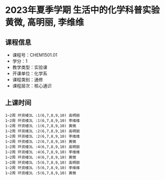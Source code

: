 # 2023年夏季学期 生活中的化学科普实验 黄微, 高明丽, 李维维






## 课程信息

- 课程号：CHEM1501.01
- 学分：1
- 教学类型：实验课
- 开课单位：化学系
- 课程类别：通修
- 课程层次：核心通识

## 上课时间

```
1~2周 环资楼3L :1(6,7,8,9,10) 高明丽
1~2周 环资楼3L :1(6,7,8,9,10) 李维维
1~2周 环资楼3L :1(6,7,8,9,10) 黄微
1~2周 环资楼3L :2(6,7,8,9,10) 高明丽
1~2周 环资楼3L :2(6,7,8,9,10) 李维维
1~2周 环资楼3L :2(6,7,8,9,10) 黄微
1~2周 环资楼3L :4(6,7,8,9,10) 高明丽
1~2周 环资楼3L :4(6,7,8,9,10) 李维维
1~2周 环资楼3L :4(6,7,8,9,10) 黄微
1~2周 环资楼3L :5(6,7,8,9,10) 高明丽
1~2周 环资楼3L :5(6,7,8,9,10) 李维维
1~2周 环资楼3L :5(6,7,8,9,10) 黄微
```

